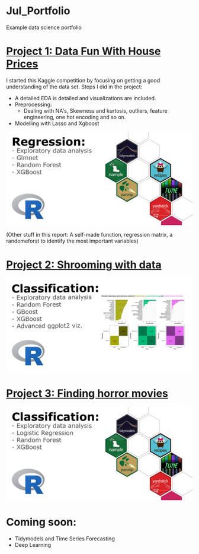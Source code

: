 # Jul_Portfolio
Example data science portfolio

# [Project 1: Data Fun With House Prices](https://github.com/JulMeh/houseprices) 
I started this Kaggle competition by focusing on getting a good understanding of the data set. Steps I did in the project:
* A detailed EDA is detailed and visualizations are included.
* Preprocessing:
  * Dealing with NA's, Skewness and kurtosis, outliers, feature engineering, one hot encoding and so on.
* Modelling with Lasso and Xgboost

[<img width="750" alt="Regression" src="/images/Regression.jpg">](https://github.com/JulMeh/mushrooms)

(Other stuff in this report: A self-made function, regression matrix, a randomeforst to identify the most important variables) 

# [Project 2: Shrooming with data](https://github.com/JulMeh/mushrooms)

[<img width="750" alt="Classification_2" src="/images/Classification_2.jpg">](https://github.com/JulMeh/mushrooms)

# [Project 3: Finding horror movies](https://github.com/JulMeh/mushrooms)

[<img width="750" alt="Classification" src="/images/Classification.jpg">](https://github.com/JulMeh/mushrooms)

# Coming soon:  
* Tidymodels and Time Series Forecasting
* Deep Learning


